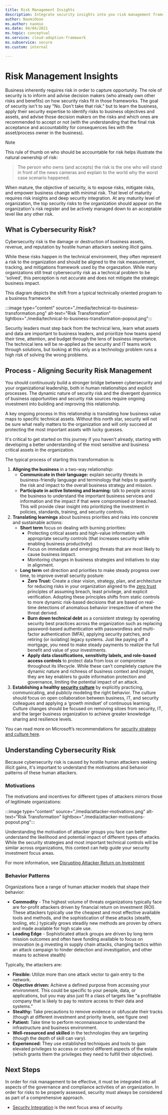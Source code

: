 ```yaml
---
title: Risk Management Insights
description: Integrate security insights into you risk management framework and digital initiatives
author: NaomiOooo
ms.author: naomio
ms.date: 04/04/2021
ms.topic: conceptual
ms.service: cloud-adoption-framework
ms.subservice: secure
ms.custom: internal

---
```


# Risk Management Insights

Business inherently requires risk in order to capture opportunity. The role of security is to inform and advise decision makers (who already own other risks and benefits) on how security risks fit in those frameworks. The goal of security isn't to say "No. Don't take that risk." but to learn the business, apply their security expertise to identify risks to business objectives and assets, and advise those decision makers on the risks and which ones are recommended to accept or not (with the understanding that the final risk acceptance and accountability for consequences lies with the asset/process owner in the business).

> [!NOTE]
> This rule of thumb on who should be accountable for risk helps illustrate the natural ownership of risk:
>
>> The person who owns (and accepts) the risk is the one who will stand in front of the news cameras and explain to the world why the worst case scenario happened.

When mature, the objective of security, is to expose risks, mitigate risks, and empower business change with minimal risk. That level of maturity requires risk insights and deep security integration. At any maturity level of organization, the top security risks to the organization should appear on the organization's risk register and be actively managed down to an acceptable level like any other risk. 

## What is Cybersecurity Risk?

Cybersecurity risk is the damage or destruction of business assets, revenue, and reputation by hostile human attackers seeking illicit gains. 

While these risks happen in the technical environment, they often represent a risk to the organization and should be aligned to the risk measurement, tracking, and mitigations framework used by the organzation. While many organizations still treat cybersecurity risk as a technical problem to be 'solved', this perception is not accurate and does not mitigate the strategic business impact.

This diagram depicts the shift from a typical technically oriented program to a business framework

:::image type="content" source="./media/technical-to-business-transformation.png" alt-text="Risk Transformation" lightbox="./media/technical-to-business-transformation-popout.png":::

Security leaders must step back from the technical lens, learn what assets and data are important to business leaders, and prioritize how teams spend their time, attention, and budget through the lens of business importance. The technical lens will be re-applied as the security and IT teams work through solutions, but looking at this only as a technology problem runs a high risk of solving the wrong problems.

## Process - Aligning Security Risk Management

You should continuously build a stronger bridge between cybersecurity and your organizational leadership, both in human relationships and explicit processes. The dynamic nature of security risk and the divergent dyanmics of business opportunities and security risk sources require ongoing investment into building and improving this relationship. 

A key ongoing process in this relationship is translating how business value maps to specific technical assets. Without this north star, security will not be sure what really matters to the organization and will only succeed at protecting the most important assets with lucky guesses. 
 
It's critical to get started on this journey if you haven't already, starting with developing a better understanding of the most sensitive and business critical assets in the organization. 

The typical process of starting this transformation is:

1. **Aligning the business** in a two-way relationship:
   - **Communicate in their language:** explain security threats in business-friendly language and terminology that helps to quantify the risk and impact to the overall business strategy and mission.
   - **Participate in active listening and learning:** talk to people across the business to understand the important business services and information and the impact if that were compromised or breached. This will provide clear insight into prioritizing the investment in policies, standards, training, and security controls.
2. **Translating learnings** about business priorities and risks into concrete and sustainable actions:
   - **Short term** focus on dealing with burning priorities:
     - Protecting critical assets and high-value information with appropriate security controls (that increases security while enabling business productivity)
     - Focus on immediate and emerging threats that are most likely to cause business impact.
     - Monitoring changes in business strategies and initiatives to stay in alignment.
   - **Long term** set direction and priorities to make steady progress over time, to improve overall security posture:
     - **Zero Trust:** Create a clear vision, strategy, plan, and architecture for reducing risks in your organization aligned to the [zero trust](https://aka.ms/zerotrust) principles of assuming breach, least privilege, and explicit verification. Adopting these principles shifts from static controls to more dynamic risk-based decisions that are based on real-time detections of anomalous behavior irrespective of where the threat derived.
     - **Burn down technical debt** as a consistent strategy by operating security best practices across the organization such as replacing password-based authentication with passwordless and multi-factor authentication (MFA), applying security patches, and retiring (or isolating) legacy systems. Just like paying off a mortgage, you need to make steady payments to realize the full benefit and value of your investments.
     - **Apply data classifications, sensitivity labels, and role-based access controls** to protect data from loss or compromise throughout its lifecycle. While these can’t completely capture the dynamic nature and richness of business context and insight, they are key enablers to guide information protection and governance, limiting the potential impact of an attack.
3. **Establishing a healthy [security culture](https://docs.microsoft.com/azure/cloud-adoption-framework/strategy/define-security-strategy#transformations-mindsets-and-expectations)** by explicitly practicing, communicating, and publicly modeling the right behavior. The culture should focus on open collaboration between business, IT, and security colleagues and applying a ‘growth mindset’ of continuous learning. Culture changes should be focused on removing siloes from security, IT, and the larger business organization to achieve greater knowledge sharing and resilience levels.

You can read more on Microsoft’s recommendations for [security strategy and culture here](https://aka.ms/securitystrategy).

## Understanding Cybersecurity Risk

Because cybersecurity risk is caused by hostile human attackers seeking illicit gains, it's important to understand the motivations and behavior patterns of these human attackers. 

### Motivations

The motivations and incentives for different types of attackers mirrors those of legitimate organizations:

:::image type="content" source="./media/attacker-motivations.png" alt-text="Risk Transformation" lightbox="./media/attacker-motivations-popout.png":::

Understanding the motivation of attacker groups you face can better understand the likelihood and potential impact of different types of attacks. While the security strategies and most important technical controls will be similar across organizations, this context can help guide your security investment focus areas. 

For more information, see [Disrupting Attacker Return on Investment](https://docs.microsoft.com/security/ciso-workshop/ciso-workshop-module-2#part-1-disrupting-attacker-return-on-investment-1431) 

### Behavior Patterns

Organizations face a range of human attacker models that shape their behavior:

 - **Commodity** - The highest volume of threats organizations typically face are for-profit attackers driven by financial return on investment (ROI). These attackers typically use the cheapest and most effective available tools and methods, and the sophistication of these attacks (stealth, tooling, etc.) typically grows steadily new methods are proven by others and made available for high scale use. 
 - **Leading Edge** - Sophisticated attack groups are driven by long term mission outcomes and often have funding available to focus on innovation (e.g investing in supply chain attacks, changing tactics within an attack campaign to hinder detection and investigation, and other means to achieve stealth)

Typically, the attackers are:
 - **Flexible:** Utilize more than one attack vector to gain entry to the network.
 - **Objective driven:** Achieve a defined purpose from accessing your environment. This could be specific to your people, data, or applications, but you may also just fit a class of targets like “a profitable company that is likely to pay to restore access to their data and systems.”
 - **Stealthy:** Take precautions to remove evidence or obfuscate their tracks (though at different investment and priority levels, see figure one)
 - **Patient:** Take time to perform reconnaissance to understand the infrastructure and business environment.
 - **Well-resourced and skilled** in the technologies they are targeting (though the depth of skill can vary).
 - **Experienced:** They use established techniques and tools to gain elevated privileges to access or control different aspects of the estate (which grants them the privileges they need to fulfill their objective).

## Next Steps

In order for risk management to be effective, it must be integrated into all aspects of the governance and compliance activities of an organization. In order for risks to be properly assessed, security must always be considered as part of a comprehensive approach.

 - [Security Integration](./security-integration.md) is the next focus area of security. 
